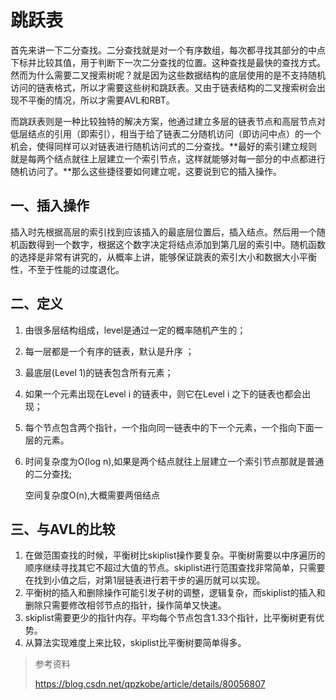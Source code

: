 # 跳跃表

首先来讲一下二分查找。二分查找就是对一个有序数组，每次都寻找其部分的中点下标并比较其值，用于判断下一次二分查找的位置。这种查找是最快的查找方式。然而为什么需要二叉搜索树呢？就是因为这些数据结构的底层使用的是不支持随机访问的链表格式，所以才需要这些树和跳跃表。又由于链表结构的二叉搜索树会出现不平衡的情况，所以才需要AVL和RBT。

而跳跃表则是一种比较独特的解决方案，他通过建立多层的链表节点和高层节点对低层结点的引用（即索引），相当于给了链表二分随机访问（即访问中点）的一个机会，使得同样可以对链表进行随机访问式的二分查找。**最好的索引建立规则就是每两个结点就往上层建立一个索引节点，这样就能够对每一部分的中点都进行随机访问了。**那么这些捷径要如何建立呢，这要说到它的插入操作。

## 一、插入操作

插入时先根据高层的索引找到应该插入的最底层位置后，插入结点。然后用一个随机函数得到一个数字，根据这个数字决定将结点添加到第几层的索引中。随机函数的选择是非常有讲究的，从概率上讲，能够保证跳表的索引大小和数据大小平衡性，不至于性能的过度退化。

## 二、定义

1. 由很多层结构组成，level是通过一定的概率随机产生的；

2.  每一层都是一个有序的链表，默认是升序 ；

3.  最底层(Level 1)的链表包含所有元素；

4.  如果一个元素出现在Level i 的链表中，则它在Level i 之下的链表也都会出现； 

5.  每个节点包含两个指针，一个指向同一链表中的下一个元素，一个指向下面一层的元素。

6. 时间复杂度为O(log n),如果是两个结点就往上层建立一个索引节点那就是普通的二分查找;

   空间复杂度O(n),大概需要两倍结点

## 三、与AVL的比较

1. 在做范围查找的时候，平衡树比skiplist操作要复杂。平衡树需要以中序遍历的顺序继续寻找其它不超过大值的节点。skiplist进行范围查找非常简单，只需要在找到小值之后，对第1层链表进行若干步的遍历就可以实现。
2. 平衡树的插入和删除操作可能引发子树的调整，逻辑复杂，而skiplist的插入和删除只需要修改相邻节点的指针，操作简单又快速。
3. skiplist需要更少的指针内存。平均每个节点包含1.33个指针，比平衡树更有优势。
4. 从算法实现难度上来比较，skiplist比平衡树要简单得多。

> 参考资料
>
> https://blog.csdn.net/qpzkobe/article/details/80056807